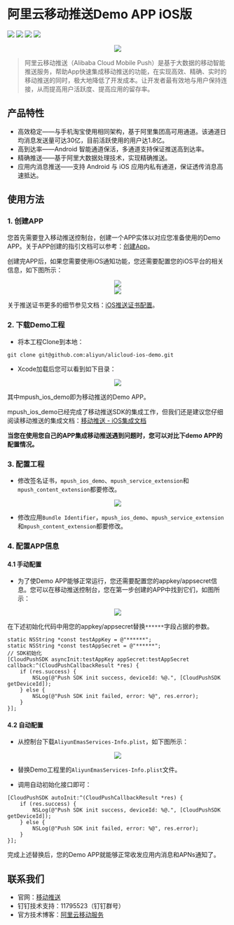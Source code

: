 # 阿里云移动推送Demo APP iOS版

<p align="center">

<a href=""><img src="https://img.shields.io/badge/platform-iOS-brightgreen.svg"></a>
<a href=""><img src="https://img.shields.io/badge/pod-support-brightgreen.svg"></a>
<a href=""><img src="https://img.shields.io/badge/language-ObjC-orange.svg"></a>
<a href=""><img src="https://img.shields.io/badge/website-CloudPush-red.svg"></a>

</p>

<div align="center">
<img src="assets/push-logo.png">
</div>

> 阿里云移动推送（Alibaba Cloud Mobile Push）是基于大数据的移动智能推送服务，帮助App快速集成移动推送的功能，在实现高效、精确、实时的移动推送的同时，极大地降低了开发成本。让开发者最有效地与用户保持连接，从而提高用户活跃度、提高应用的留存率。

## 产品特性
- 高效稳定——与手机淘宝使用相同架构，基于阿里集团高可用通道。该通道日均消息发送量可达30亿，目前活跃使用的用户达1.8亿。
- 高到达率——Android 智能通道保活，多通道支持保证推送高到达率。
- 精确推送——基于阿里大数据处理技术，实现精确推送。
- 应用内消息推送——支持 Android 与 iOS 应用内私有通道，保证透传消息高速抵达。

## 使用方法

### 1. 创建APP

您首先需要登入移动推送控制台，创建一个APP实体以对应您准备使用的Demo APP。关于APP创建的指引文档可以参考：[创建App](https://help.aliyun.com/document_detail/434639.html?spm=a2c4g.11186623.help-menu-434086.d_1.7cac3aa5Kt6x4v)。

创建完APP后，如果您需要使用iOS通知功能，您还需要配置您的iOS平台的相关信息，如下图所示：

<div align="center">
<img src="assets/Certificate-based.png">
</div>

<div align="center">
<img src="assets/Token-based.png">
</div>

关于推送证书更多的细节参见文档：[iOS推送证书配置](https://help.aliyun.com/document_detail/30071.html?spm=5176.product30047.6.624.SfbchI)。

### 2. 下载Demo工程

- 将本工程Clone到本地：

```
git clone git@github.com:aliyun/alicloud-ios-demo.git
```

- Xcode加载后您可以看到如下目录：

<div align="center">
<img src="assets/DemoDirectory.png">
</div>

其中mpush_ios_demo即为移动推送的Demo APP。

mpush_ios_demo已经完成了移动推送SDK的集成工作，但我们还是建议您仔细阅读移动推送的集成文档：[移动推送 - iOS集成文档](https://help.aliyun.com/document_detail/30072.html?spm=5176.doc30064.6.111.EelXR2)

**当您在使用您自己的APP集成移动推送遇到问题时，您可以对比下demo APP的配置情况。**

### 3. 配置工程

- 修改签名证书，`mpush_ios_demo`、`mpush_service_extension`和`mpush_content_extension`都要修改。

<div align="center">
<img src="assets/Certificate-modify.png">
</div>

- 修改应用`Bundle Identifier`，`mpush_ios_demo`、`mpush_service_extension`和`mpush_content_extension`都要修改。

### 4. 配置APP信息

#### 4.1 手动配置

- 为了使Demo APP能够正常运行，您还需要配置您的appkey/appsecret信息。您可以在移动推送控制台，您在第一步创建的APP中找到它们，如图所示：

<div align="center">
<img src="assets/AppKey.png">
</div>

在下述初始化代码中用您的appkey/appsecret替换`******`字段占据的参数。

```objc
static NSString *const testAppKey = @"******";
static NSString *const testAppSecret = @"******";
// SDK初始化
[CloudPushSDK asyncInit:testAppKey appSecret:testAppSecret callback:^(CloudPushCallbackResult *res) {
    if (res.success) {
        NSLog(@"Push SDK init success, deviceId: %@.", [CloudPushSDK getDeviceId]);
    } else {
        NSLog(@"Push SDK init failed, error: %@", res.error);
    }
}];
```

#### 4.2 自动配置

- 从控制台下载`AliyunEmasServices-Info.plist`，如下图所示：

<div align="center">
<img src="assets/InfoPlist-download.png">
</div>

- 替换Demo工程里的`AliyunEmasServices-Info.plist`文件。

- 调用自动初始化接口即可：

```objc
[CloudPushSDK autoInit:^(CloudPushCallbackResult *res) {
    if (res.success) {
        NSLog(@"Push SDK init success, deviceId: %@.", [CloudPushSDK getDeviceId]);
    } else {
        NSLog(@"Push SDK init failed, error: %@", res.error);
    }
}];
```

完成上述替换后，您的Demo APP就能够正常收发应用内消息和APNs通知了。

## 联系我们

-   官网：[移动推送](https://www.aliyun.com/product/cps)
-   钉钉技术支持：11795523（钉钉群号）
-   官方技术博客：[阿里云移动服务](https://yq.aliyun.com/teams/32)
